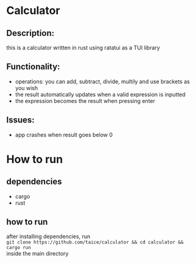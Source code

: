 # Calculator
## Description:
this is a calculator written in rust using ratatui as a TUI library

## Functionality:
- operations: you can add, subtract, divide, multily and use brackets as you wish <br>
- the result automatically updates when a valid expression is inputted <br>
- the expression becomes the result when pressing enter

## Issues:
- app crashes when result goes below 0


# How to run
## dependencies
- cargo
- rust

## how to run
after installing dependencies, run <br>
`git clone https://github.com/taice/calculator && cd calculator && cargo run`<br>
inside the main directory

